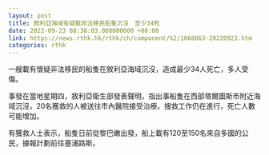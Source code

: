 ```yaml
---
layout: post
title: 敘利亞海域有疑載非法移民船隻沉沒　至少34死
date: 2022-09-23 08:38:03.000000000 +08:00
link: https://news.rthk.hk/rthk/ch/component/k2/1668063-20220923.htm
categories: rthk
---
```


一艘載有懷疑非法移民的船隻在敘利亞海域沉沒，造成最少34人死亡，多人受傷。

事發在當地星期四，敘利亞衛生部發表聲明，指出事船隻在西部塔爾圖斯市附近海域沉沒，20名獲救的人被送往市內醫院接受治療。搜救工作仍在進行，死亡人數可能增加。

有獲救人士表示，船隻日前從黎巴嫩出發，船上載有120至150名來自多國的公民，據報計劃前往塞浦路斯。
